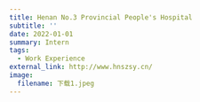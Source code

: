 ```yaml
---
title: Henan No.3 Provincial People's Hospital
subtitle: ''
date: 2022-01-01
summary: Intern 
tags:
  - Work Experience
external_link: http://www.hnszsy.cn/
image:
  filename: 下载1.jpeg
---
```


